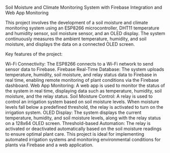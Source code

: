 Soil Moisture and Climate Monitoring System with Firebase Integration and Web App Monitoring

This project involves the development of a soil moisture and climate monitoring system using an ESP8266 microcontroller, DHT11 temperature and humidity sensor, soil moisture sensor, and an OLED display. The system continuously measures the ambient temperature, humidity, and soil moisture, and displays the data on a connected OLED screen.

Key features of the project:

Wi-Fi Connectivity: The ESP8266 connects to a Wi-Fi network to send sensor data to Firebase.
Firebase Real-Time Database: The system uploads temperature, humidity, soil moisture, and relay status data to Firebase in real time, enabling remote monitoring of plant conditions via the Firebase dashboard.
Web App Monitoring: A web app is used to monitor the status of the system in real time, displaying data such as temperature, humidity, soil moisture, and the relay status.
Soil Moisture Control: A relay is used to control an irrigation system based on soil moisture levels. When moisture levels fall below a predefined threshold, the relay is activated to turn on the irrigation system.
OLED Display: The system displays the current temperature, humidity, and soil moisture levels, along with the relay status on a 128x64 OLED screen.
Threshold-based Automation: The relay is activated or deactivated automatically based on the soil moisture readings to ensure optimal plant care.
This project is ideal for implementing automated irrigation systems and monitoring environmental conditions for plants via Firebase and a web application.
